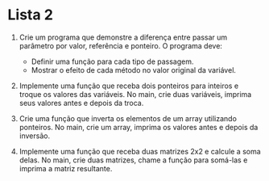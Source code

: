 # Lista 2
1. Crie um programa que demonstre a diferença entre passar um parâmetro por valor, referência e ponteiro. O programa deve:
    - Definir uma função para cada tipo de passagem.
    - Mostrar o efeito de cada método no valor original da variável.

2. Implemente uma função que receba dois ponteiros para inteiros e troque os valores das variáveis. No main, crie duas variáveis, imprima seus valores antes e depois da troca.

3. Crie uma função que inverta os elementos de um array utilizando ponteiros. No main, crie um array, imprima os valores antes e depois da inversão.

4. Implemente uma função que receba duas matrizes 2x2 e calcule a soma delas. No main, crie duas matrizes, chame a função para somá-las e imprima a matriz resultante.
